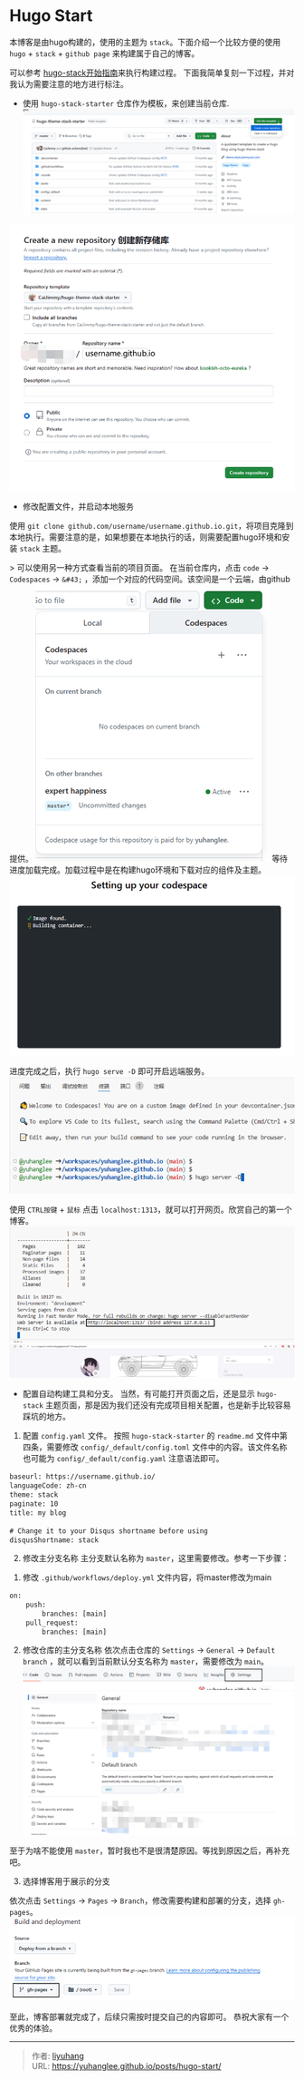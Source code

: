 # Hugo Start



本博客是由hugo构建的，使用的主题为 `stack`。下面介绍一个比较方便的使用 `hugo` &#43; `stack` &#43; `github page` 来构建属于自己的博客。

可以参考 [hugo-stack开始指南](https://github.com/CaiJimmy/hugo-theme-stack-starter)来执行构建过程。
下面我简单复刻一下过程，并对我认为需要注意的地方进行标注。



- 使用 `hugo-stack-starter` 仓库作为模板，来创建当前仓库.
![创建当前仓库](images/image.png)

![仓库名称](images/image-1.png)

- 修改配置文件，并启动本地服务

使用 `git clone github.com/username/username.github.io.git`，将项目克隆到本地执行。需要注意的是，如果想要在本地执行的话，则需要配置hugo环境和安装 `stack` 主题。

&gt; 可以使用另一种方式查看当前的项目页面。
在当前仓库内，点击 `code` -&gt; `Codespaces` -&gt; `&#43;` ，添加一个对应的代码空间。该空间是一个云端，由github提供。
![code namespaces](images/image-2.png)
等待进度加载完成。加载过程中是在构建hugo环境和下载对应的组件及主题。
![进度加载](images/image-3.png)


进度完成之后，执行 `hugo serve -D` 即可开启远端服务。
![启动远端服务](images/image-4.png)

使用 `CTRL按键` &#43; `鼠标` 点击 `localhost:1313`，就可以打开网页。欣赏自己的第一个博客。
![本地端口](images/image-5.png)
![博客页面](images/image-6.png)

- 配置自动构建工具和分支。
当然，有可能打开页面之后，还是显示 `hugo-stack` 主题页面，那是因为我们还没有完成项目相关配置，也是新手比较容易踩坑的地方。

1. 配置 `config.yaml` 文件。
按照 `hugo-stack-starter` 的 `readme.md` 文件中第四条，需要修改 `config/_default/config.toml` 文件中的内容。该文件名称也可能为 `config/_default/config.yaml` 注意语法即可。

```
baseurl: https://username.github.io/
languageCode: zh-cn
theme: stack
paginate: 10
title: my blog

# Change it to your Disqus shortname before using
disqusShortname: stack
```


2. 修改主分支名称
主分支默认名称为 `master`，这里需要修改。参考一下步骤：
1) 修改 `.github/workflows/deploy.yml` 文件内容，将master修改为main
```
on:
    push:
        branches: [main]
    pull_request:
        branches: [main]
```

2) 修改仓库的主分支名称
依次点击仓库的 `Settings` -&gt; `General` -&gt; `Default branch` ，就可以看到当前默认分支名称为 `master`，需要修改为 `main`。
![Setting](images/image-7.png)
![branch](images/image-8.png)

至于为啥不能使用 `master`，暂时我也不是很清楚原因。等找到原因之后，再补充吧。

3. 选择博客用于展示的分支

依次点击 `Settings` -&gt; `Pages` -&gt; `Branch`，修改需要构建和部署的分支，选择 `gh-pages`。
![branch](images/image-9.png)


至此，博客部署就完成了，后续只需按时提交自己的内容即可。  恭祝大家有一个优秀的体验。



---

> 作者: [liyuhang](https://github.com/yuhanglee)  
> URL: https://yuhanglee.github.io/posts/hugo-start/  

